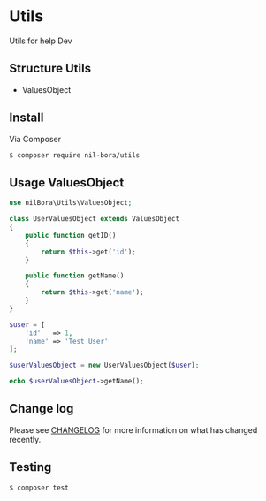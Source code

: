 # Utils


Utils for help Dev

## Structure Utils

* ValuesObject



## Install

Via Composer

``` bash
$ composer require nil-bora/utils
```

## Usage ValuesObject

```php
use nilBora\Utils\ValuesObject;

class UserValuesObject extends ValuesObject
{
    public function getID()
    {
        return $this->get('id');
    }

    public function getName()
    {
        return $this->get('name');
    }
}

$user = [
    'id'   => 1,
    'name' => 'Test User'
];

$userValuesObject = new UserValuesObject($user);

echo $userValuesObject->getName();
```

## Change log

Please see [CHANGELOG](CHANGELOG.md) for more information on what has changed recently.

## Testing

``` bash
$ composer test
```

